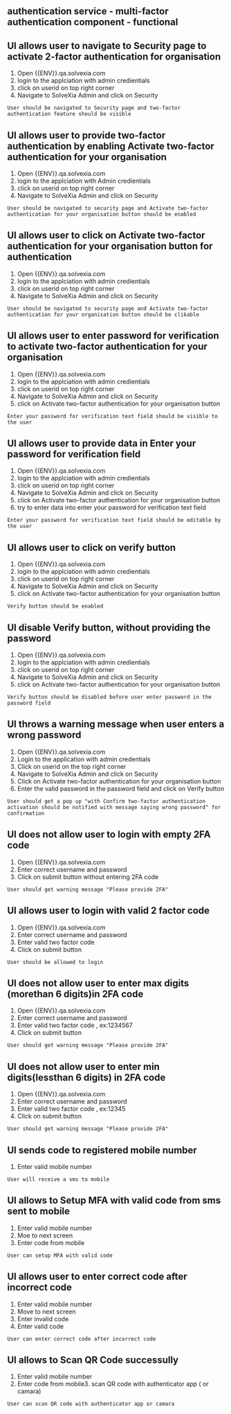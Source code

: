## authentication service - multi-factor authentication component - functional

## UI allows user to navigate to Security page to activate 2-factor authentication for organisation

1. Open {{ENV}}.qa.solvexia.com
2. login to the applciation with admin credientials 
3. click on userid on top right corner
4. Navigate to  SolveXia Admin and click on Security 

`User should be navigated to Security page and two-factor authentication feature should be visible`

## UI allows user to provide two-factor authentication by enabling Activate two-factor authentication for your organisation

1. Open {{ENV}}.qa.solvexia.com
2. login to the applciation with Admin credientials 
3. click on userid on top right corner
4. Navigate to  SolveXia Admin and click on Security 

`User should be navigated to security page and Activate two-factor authentication for your organisation button should be enabled`

## UI allows user to click on Activate two-factor authentication for your organisation button for authentication

1. Open {{ENV}}.qa.solvexia.com
2. login to the applciation with admin credientials 
3. click on userid on top right corner
4. Navigate to  SolveXia Admin and click on Security 

`User should be navigated to security page and Activate two-factor authentication for your organisation button should be clikable`

## UI allows user to enter password for verification to activate two-factor authentication for your organisation
1. Open {{ENV}}.qa.solvexia.com
2. login to the applciation with admin credientials 
3. click on userid on top right corner
4. Navigate to  SolveXia Admin and click on Security 
5. click on Activate two-factor authentication for your organisation button

`Enter your password for verification text field should be visible to the user`

## UI allows user to provide data in Enter your password for verification field 

1. Open {{ENV}}.qa.solvexia.com
2. login to the applciation with admin credientials 
3. click on userid on top right corner
4. Navigate to  SolveXia Admin and click on Security 
5. click on Activate two-factor authentication for your organisation button
6. try to enter data into enter your password for verification text field

`Enter your password for verification text field should be editable by the user`

## UI allows user to click on verify button 

1. Open {{ENV}}.qa.solvexia.com
2. login to the applciation with admin credientials 
3. click on userid on top right corner
4. Navigate to  SolveXia Admin and click on Security 
5. click on Activate two-factor authentication for your organisation button

`Verify button should be enabled`

## UI disable Verify button, without providing the password 

1. Open {{ENV}}.qa.solvexia.com
2. login to the applciation with admin credientials 
3. click on userid on top right corner
4. Navigate to  SolveXia Admin and click on Security 
5. click on Activate two-factor authentication for your organisation button

`Verify button should be disabled before user enter password in the password field`

## UI throws a warning message when user enters a wrong password

1. Open {{ENV}}.qa.solvexia.com
2. Login to the application with admin credentials
3. Click on userid on the top right corner
4. Navigate to SolveXia Admin and click on Security
5. Click on Activate two-factor authentication for your organisation button
6. Enter the valid password in the password field and click on Verify button

`User should get a pop up "with Confirm two-factor authentication activation
should be notified with message saying wrong password" for confirmation`

## UI does not allow user to login with empty 2FA code

1. Open {{ENV}}.qa.solvexia.com 
2. Enter correct username and password
3. Click on submit button without entering 2FA code 

`User should get warning message "Please provide 2FA"`

## UI allows user to login with valid 2 factor code

1. Open {{ENV}}.qa.solvexia.com
2. Enter correct username and password
3. Enter valid two factor code 
4. Click on submit button

`User should be allowed to login `

## UI does not allow user to enter max digits (morethan 6 digits)in 2FA code

1. Open {{ENV}}.qa.solvexia.com
2. Enter correct username and password
3. Enter valid two factor code , ex:1234567
4. Click on submit button

`User should get warning message "Please provide 2FA"`

## UI does not allow user to enter min digits(lessthan 6 digits) in 2FA code

1. Open {{ENV}}.qa.solvexia.com
2. Enter correct username and password
3. Enter valid two factor code , ex:12345
4. Click on submit button

`User should get warning message "Please provide 2FA"`

## UI sends code to registered mobile number

1. Enter valid mobile number

`User will receive a sms to mobile`
 
## UI allows to Setup MFA with valid code from sms sent to mobile

1. Enter valid mobile number
2. Moe to next screen
3. Enter code from mobile

`User can setup MFA with valid code `

## UI allows user to enter correct code after incorrect code

1. Enter valid mobile number
2. Move to next screen
3. Enter invalid code
4. Enter valid code

`User can enter correct code after incorrect code`

## UI allows to Scan QR Code successully 

1. Enter valid mobile number
2. Enter code from mobile3. scan QR code with authenticator app ( or camara)

`User can scan QR code with authenticator app or camara`

